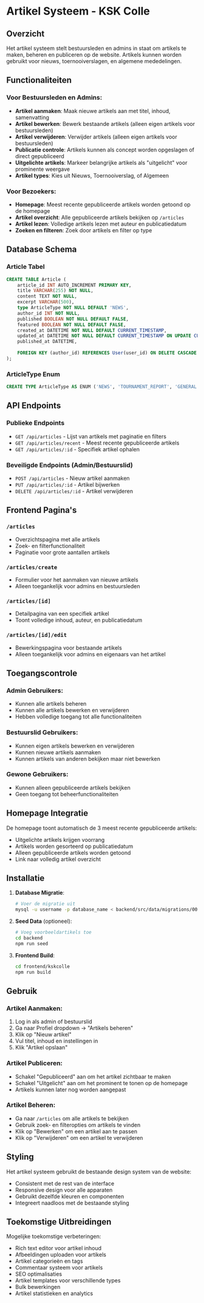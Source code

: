 # Artikel Systeem - KSK Colle

## Overzicht

Het artikel systeem stelt bestuursleden en admins in staat om artikels te maken, beheren en publiceren op de website. Artikels kunnen worden gebruikt voor nieuws, toernooiverslagen, en algemene mededelingen.

## Functionaliteiten

### Voor Bestuursleden en Admins:
- **Artikel aanmaken**: Maak nieuwe artikels aan met titel, inhoud, samenvatting
- **Artikel bewerken**: Bewerk bestaande artikels (alleen eigen artikels voor bestuursleden)
- **Artikel verwijderen**: Verwijder artikels (alleen eigen artikels voor bestuursleden)
- **Publicatie controle**: Artikels kunnen als concept worden opgeslagen of direct gepubliceerd
- **Uitgelichte artikels**: Markeer belangrijke artikels als "uitgelicht" voor prominente weergave
- **Artikel types**: Kies uit Nieuws, Toernooiverslag, of Algemeen

### Voor Bezoekers:
- **Homepage**: Meest recente gepubliceerde artikels worden getoond op de homepage
- **Artikel overzicht**: Alle gepubliceerde artikels bekijken op `/articles`
- **Artikel lezen**: Volledige artikels lezen met auteur en publicatiedatum
- **Zoeken en filteren**: Zoek door artikels en filter op type

## Database Schema

### Article Tabel
```sql
CREATE TABLE Article (
    article_id INT AUTO_INCREMENT PRIMARY KEY,
    title VARCHAR(255) NOT NULL,
    content TEXT NOT NULL,
    excerpt VARCHAR(500),
    type ArticleType NOT NULL DEFAULT 'NEWS',
    author_id INT NOT NULL,
    published BOOLEAN NOT NULL DEFAULT FALSE,
    featured BOOLEAN NOT NULL DEFAULT FALSE,
    created_at DATETIME NOT NULL DEFAULT CURRENT_TIMESTAMP,
    updated_at DATETIME NOT NULL DEFAULT CURRENT_TIMESTAMP ON UPDATE CURRENT_TIMESTAMP,
    published_at DATETIME,
    
    FOREIGN KEY (author_id) REFERENCES User(user_id) ON DELETE CASCADE
);
```

### ArticleType Enum
```sql
CREATE TYPE ArticleType AS ENUM ('NEWS', 'TOURNAMENT_REPORT', 'GENERAL');
```

## API Endpoints

### Publieke Endpoints
- `GET /api/articles` - Lijst van artikels met paginatie en filters
- `GET /api/articles/recent` - Meest recente gepubliceerde artikels
- `GET /api/articles/:id` - Specifiek artikel ophalen

### Beveiligde Endpoints (Admin/Bestuurslid)
- `POST /api/articles` - Nieuw artikel aanmaken
- `PUT /api/articles/:id` - Artikel bijwerken
- `DELETE /api/articles/:id` - Artikel verwijderen

## Frontend Pagina's

### `/articles`
- Overzichtspagina met alle artikels
- Zoek- en filterfunctionaliteit
- Paginatie voor grote aantallen artikels

### `/articles/create`
- Formulier voor het aanmaken van nieuwe artikels
- Alleen toegankelijk voor admins en bestuursleden

### `/articles/[id]`
- Detailpagina van een specifiek artikel
- Toont volledige inhoud, auteur, en publicatiedatum

### `/articles/[id]/edit`
- Bewerkingspagina voor bestaande artikels
- Alleen toegankelijk voor admins en eigenaars van het artikel

## Toegangscontrole

### Admin Gebruikers:
- Kunnen alle artikels beheren
- Kunnen alle artikels bewerken en verwijderen
- Hebben volledige toegang tot alle functionaliteiten

### Bestuurslid Gebruikers:
- Kunnen eigen artikels bewerken en verwijderen
- Kunnen nieuwe artikels aanmaken
- Kunnen artikels van anderen bekijken maar niet bewerken

### Gewone Gebruikers:
- Kunnen alleen gepubliceerde artikels bekijken
- Geen toegang tot beheerfunctionaliteiten

## Homepage Integratie

De homepage toont automatisch de 3 meest recente gepubliceerde artikels:
- Uitgelichte artikels krijgen voorrang
- Artikels worden gesorteerd op publicatiedatum
- Alleen gepubliceerde artikels worden getoond
- Link naar volledig artikel overzicht

## Installatie

1. **Database Migratie**:
   ```bash
   # Voer de migratie uit
   mysql -u username -p database_name < backend/src/data/migrations/000021_add_articles_table.sql
   ```

2. **Seed Data** (optioneel):
   ```bash
   # Voeg voorbeeldartikels toe
   cd backend
   npm run seed
   ```

3. **Frontend Build**:
   ```bash
   cd frontend/kskcolle
   npm run build
   ```

## Gebruik

### Artikel Aanmaken:
1. Log in als admin of bestuurslid
2. Ga naar Profiel dropdown → "Artikels beheren"
3. Klik op "Nieuw artikel"
4. Vul titel, inhoud en instellingen in
5. Klik "Artikel opslaan"

### Artikel Publiceren:
- Schakel "Gepubliceerd" aan om het artikel zichtbaar te maken
- Schakel "Uitgelicht" aan om het prominent te tonen op de homepage
- Artikels kunnen later nog worden aangepast

### Artikel Beheren:
- Ga naar `/articles` om alle artikels te bekijken
- Gebruik zoek- en filteropties om artikels te vinden
- Klik op "Bewerken" om een artikel aan te passen
- Klik op "Verwijderen" om een artikel te verwijderen

## Styling

Het artikel systeem gebruikt de bestaande design system van de website:
- Consistent met de rest van de interface
- Responsive design voor alle apparaten
- Gebruikt dezelfde kleuren en componenten
- Integreert naadloos met de bestaande styling

## Toekomstige Uitbreidingen

Mogelijke toekomstige verbeteringen:
- Rich text editor voor artikel inhoud
- Afbeeldingen uploaden voor artikels
- Artikel categorieën en tags
- Commentaar systeem voor artikels
- SEO optimalisaties
- Artikel templates voor verschillende types
- Bulk bewerkingen
- Artikel statistieken en analytics
